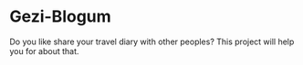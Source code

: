# Gezi-Blogum
Do you like share your travel diary with other peoples? This project will help you for about that.
